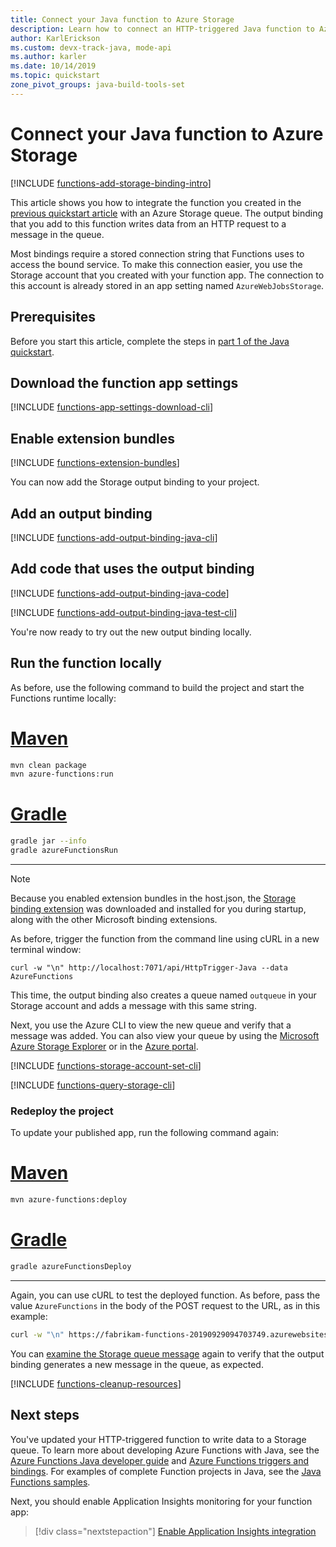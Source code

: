 ```yaml
---
title: Connect your Java function to Azure Storage
description: Learn how to connect an HTTP-triggered Java function to Azure Storage by using a Queue storage output binding.
author: KarlErickson
ms.custom: devx-track-java, mode-api
ms.author: karler
ms.date: 10/14/2019
ms.topic: quickstart
zone_pivot_groups: java-build-tools-set
---
```


# Connect your Java function to Azure Storage

[!INCLUDE [functions-add-storage-binding-intro](../../includes/functions-add-storage-binding-intro.md)]

This article shows you how to integrate the function you created in the [previous quickstart article](./create-first-function-cli-java.md?tabs=bash,browser) with an Azure Storage queue. The output binding that you add to this function writes data from an HTTP request to a message in the queue.

Most bindings require a stored connection string that Functions uses to access the bound service. To make this connection easier, you use the Storage account that you created with your function app. The connection to this account is already stored in an app setting named `AzureWebJobsStorage`.  

## Prerequisites

Before you start this article, complete the steps in [part 1 of the Java quickstart](./create-first-function-cli-java.md?tabs=bash,browser).

## Download the function app settings

[!INCLUDE [functions-app-settings-download-cli](../../includes/functions-app-settings-download-local-cli.md)]

## Enable extension bundles

[!INCLUDE [functions-extension-bundles](../../includes/functions-extension-bundles.md)]

You can now add the Storage output binding to your project.

## Add an output binding

[!INCLUDE [functions-add-output-binding-java-cli](../../includes/functions-add-output-binding-java-cli.md)]

## Add code that uses the output binding

[!INCLUDE [functions-add-output-binding-java-code](../../includes/functions-add-output-binding-java-code.md)]

[!INCLUDE [functions-add-output-binding-java-test-cli](../../includes/functions-add-output-binding-java-test-cli.md)]

You're now ready to try out the new output binding locally.

## Run the function locally

As before, use the following command to build the project and start the Functions runtime locally:

# [Maven](#tab/maven)
```bash
mvn clean package 
mvn azure-functions:run
```
# [Gradle](#tab/gradle) 
```bash
gradle jar --info
gradle azureFunctionsRun
```
---

> [!NOTE]  
> Because you enabled extension bundles in the host.json, the [Storage binding extension](functions-bindings-storage-blob.md#add-to-your-functions-app) was downloaded and installed for you during startup, along with the other Microsoft binding extensions.

As before, trigger the function from the command line using cURL in a new terminal window:

```CMD
curl -w "\n" http://localhost:7071/api/HttpTrigger-Java --data AzureFunctions
```

This time, the output binding also creates a queue named `outqueue` in your Storage account and adds a message with this same string.

Next, you use the Azure CLI to view the new queue and verify that a message was added. You can also view your queue by using the [Microsoft Azure Storage Explorer][Azure Storage Explorer] or in the [Azure portal](https://portal.azure.com).

[!INCLUDE [functions-storage-account-set-cli](../../includes/functions-storage-account-set-cli.md)]

[!INCLUDE [functions-query-storage-cli](../../includes/functions-query-storage-cli.md)]

### Redeploy the project 

To update your published app, run the following command again:  

# [Maven](#tab/maven)  
```bash
mvn azure-functions:deploy
```
# [Gradle](#tab/gradle)  
```bash
gradle azureFunctionsDeploy
```
---

Again, you can use cURL to test the deployed function. As before, pass the value `AzureFunctions` in the body of the POST request to the URL, as in this example:

```bash
curl -w "\n" https://fabrikam-functions-20190929094703749.azurewebsites.net/api/HttpTrigger-Java?code=zYRohsTwBlZ68YF.... --data AzureFunctions
```

You can [examine the Storage queue message](#query-the-storage-queue) again to verify that the output binding generates a new message in the queue, as expected.

[!INCLUDE [functions-cleanup-resources](../../includes/functions-cleanup-resources.md)]

## Next steps

You've updated your HTTP-triggered function to write data to a Storage queue. To learn more about developing Azure Functions with Java, see the [Azure Functions Java developer guide](functions-reference-java.md) and [Azure Functions triggers and bindings](functions-triggers-bindings.md). For examples of complete Function projects in Java, see the [Java Functions samples](/samples/browse/?products=azure-functions&languages=Java). 

Next, you should enable Application Insights monitoring for your function app:

> [!div class="nextstepaction"]
> [Enable Application Insights integration](configure-monitoring.md#add-to-an-existing-function-app)


[Azure Storage Explorer]: https://storageexplorer.com/
